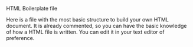 HTML Boilerplate file

Here is a file with the most basic structure to build your own HTML document. It is already commented, so you can have the basic knowledge of how a HTML file is written. You can edit it in your text editor of preference.
